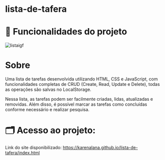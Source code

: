 # lista-de-tafera
# 📃 Funcionalidades do projeto
![listaigf](https://github.com/KarenAlana/lista-de-tafera/assets/131778882/47614b77-0d27-48f2-8bbd-c516c5c79f3a)
# Sobre
Uma lista de tarefas desenvolvida utilizando HTML, CSS e JavaScript, com funcionalidades completas de CRUD (Create, Read, Update e Delete), todas as operações são salvas no LocalStorage.

Nessa lista, as tarefas podem ser facilmente criadas, lidas, atualizadas e removidas. Além disso, é possível marcar as tarefas como concluídas conforme necessário e realizar pesquisa.

# 🗂️ Acesso ao projeto:

Link do site disponibilizado:
https://karenalana.github.io/lista-de-tafera/index.html
